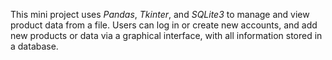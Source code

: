 This mini project uses *Pandas*, *Tkinter*, and *SQLite3* to manage and view product data from a file. Users can log in or create new accounts, and add new products or data via a graphical interface, with all information stored in a database.
